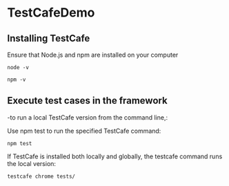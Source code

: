 # TestCafeDemo

## Installing TestCafe
Ensure that Node.js and npm are installed on your computer 
```
node -v 

npm -v 
```

## Execute test cases in the framework

-to run a local TestCafe version from the command line,:

Use npm test to run the specified TestCafe command:

```
npm test
```

If TestCafe is installed both locally and globally, the testcafe command runs the local version:

```
testcafe chrome tests/
```
